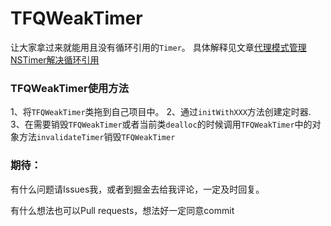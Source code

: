 # TFQWeakTimer
让大家拿过来就能用且没有循环引用的```Timer```。
具体解释见文章[代理模式管理NSTimer解决循环引用](https://juejin.im/post/5b4824f06fb9a04fbf26fed2)

### TFQWeakTimer使用方法
1、将```TFQWeakTimer```类拖到自己项目中。
2、通过```initWithXXX```方法创建定时器.
3、在需要销毁```TFQWeakTimer```或者当前类```dealloc```的时候调用```TFQWeakTimer```中的对象方法```invalidateTimer```销毁```TFQWeakTimer```

### 期待：
有什么问题请Issues我，或者到掘金去给我评论，一定及时回复。

有什么想法也可以Pull requests，想法好一定同意commit
